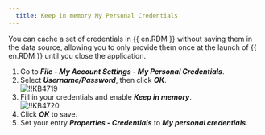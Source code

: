 ```yaml
---
  title: Keep in memory My Personal Credentials
---
```

You can cache a set of credentials in {{ en.RDM }} without saving them in the data source, allowing you to only provide them once at the launch of {{ en.RDM }} until you close the application.  

1. Go to ***File - My Account Settings - My Personal Credentials***.
1. Select ***Username/Password***, then click ***OK***.  
![!!KB4719](https://webdevolutions.azureedge.net/docs/en/kb/KB4719.png)
1. Fill in your credentials and enable ***Keep in memory***.  
![!!KB4720](https://webdevolutions.azureedge.net/docs/en/kb/KB4720.png)
1. Click ***OK*** to save.
1. Set your entry ***Properties - Credentials*** to ***My personal credentials***.
